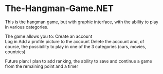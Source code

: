 # The-Hangman-Game.NET
This is the hangman game, but with graphic interface, with the ability to play in various categories.

The game allows you to:
  Create an account <br>
  Log in
  Add a profile picture to the account
  Delete the account 
  and, of course, the possibility to play in one of the 3 categories (cars, movies, countries)

Future plan:
  I plan to add ranking, the ability to save and continue a game from the remaining point and a timer
